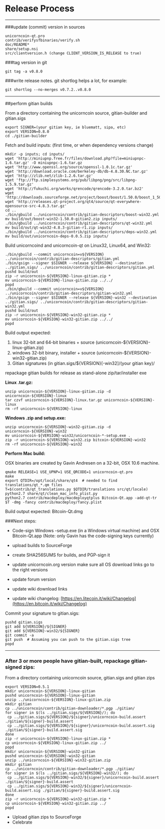 Release Process
====================

* * *

###update (commit) version in sources


	unicorncoin-qt.pro
	contrib/verifysfbinaries/verify.sh
	doc/README*
	share/setup.nsi
	src/clientversion.h (change CLIENT_VERSION_IS_RELEASE to true)

###tag version in git

	git tag -a v0.8.0

###write release notes. git shortlog helps a lot, for example:

	git shortlog --no-merges v0.7.2..v0.8.0

* * *

##perform gitian builds

 From a directory containing the unicorncoin source, gitian-builder and gitian.sigs
  
	export SIGNER=(your gitian key, ie bluematt, sipa, etc)
	export VERSION=0.8.0
	cd ./gitian-builder

 Fetch and build inputs: (first time, or when dependency versions change)

	mkdir -p inputs; cd inputs/
	wget 'http://miniupnp.free.fr/files/download.php?file=miniupnpc-1.6.tar.gz' -O miniupnpc-1.6.tar.gz
	wget 'http://www.openssl.org/source/openssl-1.0.1c.tar.gz'
	wget 'http://download.oracle.com/berkeley-db/db-4.8.30.NC.tar.gz'
	wget 'http://zlib.net/zlib-1.2.6.tar.gz'
	wget 'ftp://ftp.simplesystems.org/pub/libpng/png/src/libpng-1.5.9.tar.gz'
	wget 'http://fukuchi.org/works/qrencode/qrencode-3.2.0.tar.bz2'
	wget 'http://downloads.sourceforge.net/project/boost/boost/1.50.0/boost_1_50_0.tar.bz2'
	wget 'http://releases.qt-project.org/qt4/source/qt-everywhere-opensource-src-4.8.3.tar.gz'
	cd ..
	./bin/gbuild ../unicorncoin/contrib/gitian-descriptors/boost-win32.yml
	mv build/out/boost-win32-1.50.0-gitian2.zip inputs/
	./bin/gbuild ../unicorncoin/contrib/gitian-descriptors/qt-win32.yml
	mv build/out/qt-win32-4.8.3-gitian-r1.zip inputs/
	./bin/gbuild ../unicorncoin/contrib/gitian-descriptors/deps-win32.yml
	mv build/out/unicorncoin-deps-0.0.5.zip inputs/

 Build unicorncoind and unicorncoin-qt on Linux32, Linux64, and Win32:
  
	./bin/gbuild --commit unicorncoin=v${VERSION} ../unicorncoin/contrib/gitian-descriptors/gitian.yml
	./bin/gsign --signer $SIGNER --release ${VERSION} --destination ../gitian.sigs/ ../unicorncoin/contrib/gitian-descriptors/gitian.yml
	pushd build/out
	zip -r unicorncoin-${VERSION}-linux-gitian.zip *
	mv unicorncoin-${VERSION}-linux-gitian.zip ../../
	popd
	./bin/gbuild --commit unicorncoin=v${VERSION} ../unicorncoin/contrib/gitian-descriptors/gitian-win32.yml
	./bin/gsign --signer $SIGNER --release ${VERSION}-win32 --destination ../gitian.sigs/ ../unicorncoin/contrib/gitian-descriptors/gitian-win32.yml
	pushd build/out
	zip -r unicorncoin-${VERSION}-win32-gitian.zip *
	mv unicorncoin-${VERSION}-win32-gitian.zip ../../
	popd

  Build output expected:

  1. linux 32-bit and 64-bit binaries + source (unicorncoin-${VERSION}-linux-gitian.zip)
  2. windows 32-bit binary, installer + source (unicorncoin-${VERSION}-win32-gitian.zip)
  3. Gitian signatures (in gitian.sigs/${VERSION}[-win32]/(your gitian key)/

repackage gitian builds for release as stand-alone zip/tar/installer exe

**Linux .tar.gz:**

	unzip unicorncoin-${VERSION}-linux-gitian.zip -d unicorncoin-${VERSION}-linux
	tar czvf unicorncoin-${VERSION}-linux.tar.gz unicorncoin-${VERSION}-linux
	rm -rf unicorncoin-${VERSION}-linux

**Windows .zip and setup.exe:**

	unzip unicorncoin-${VERSION}-win32-gitian.zip -d unicorncoin-${VERSION}-win32
	mv unicorncoin-${VERSION}-win32/unicorncoin-*-setup.exe .
	zip -r unicorncoin-${VERSION}-win32.zip bitcoin-${VERSION}-win32
	rm -rf unicorncoin-${VERSION}-win32

**Perform Mac build:**

  OSX binaries are created by Gavin Andresen on a 32-bit, OSX 10.6 machine.

	qmake RELEASE=1 USE_UPNP=1 USE_QRCODE=1 unicorncoin-qt.pro
	make
	export QTDIR=/opt/local/share/qt4  # needed to find translations/qt_*.qm files
	T=$(contrib/qt_translations.py $QTDIR/translations src/qt/locale)
	python2.7 share/qt/clean_mac_info_plist.py
	python2.7 contrib/macdeploy/macdeployqtplus Bitcoin-Qt.app -add-qt-tr $T -dmg -fancy contrib/macdeploy/fancy.plist

 Build output expected: Bitcoin-Qt.dmg

###Next steps:

* Code-sign Windows -setup.exe (in a Windows virtual machine) and
  OSX Bitcoin-Qt.app (Note: only Gavin has the code-signing keys currently)

* upload builds to SourceForge

* create SHA256SUMS for builds, and PGP-sign it

* update unicorncoin.org version
  make sure all OS download links go to the right versions

* update forum version

* update wiki download links

* update wiki changelog: [https://en.litecoin.it/wiki/Changelog](https://en.bitcoin.it/wiki/Changelog)

Commit your signature to gitian.sigs:

	pushd gitian.sigs
	git add ${VERSION}/${SIGNER}
	git add ${VERSION}-win32/${SIGNER}
	git commit -a
	git push  # Assuming you can push to the gitian.sigs tree
	popd

-------------------------------------------------------------------------

### After 3 or more people have gitian-built, repackage gitian-signed zips:

From a directory containing unicorncoin source, gitian.sigs and gitian zips

	export VERSION=0.5.1
	mkdir unicorncoin-${VERSION}-linux-gitian
	pushd unicorncoin-${VERSION}-linux-gitian
	unzip ../unicorncoin-${VERSION}-linux-gitian.zip
	mkdir gitian
	cp ../unicorncoin/contrib/gitian-downloader/*.pgp ./gitian/
	for signer in $(ls ../gitian.sigs/${VERSION}/); do
	 cp ../gitian.sigs/${VERSION}/${signer}/unicorncoin-build.assert ./gitian/${signer}-build.assert
	 cp ../gitian.sigs/${VERSION}/${signer}/unicorncoin-build.assert.sig ./gitian/${signer}-build.assert.sig
	done
	zip -r unicorncoin-${VERSION}-linux-gitian.zip *
	cp unicorncoin-${VERSION}-linux-gitian.zip ../
	popd
	mkdir unicorncoin-${VERSION}-win32-gitian
	pushd unicorncoin-${VERSION}-win32-gitian
	unzip ../unicorncoin-${VERSION}-win32-gitian.zip
	mkdir gitian
	cp ../unicorncoin/contrib/gitian-downloader/*.pgp ./gitian/
	for signer in $(ls ../gitian.sigs/${VERSION}-win32/); do
	 cp ../gitian.sigs/${VERSION}-win32/${signer}/unicorncoin-build.assert ./gitian/${signer}-build.assert
	 cp ../gitian.sigs/${VERSION}-win32/${signer}/unicorncoin-build.assert.sig ./gitian/${signer}-build.assert.sig
	done
	zip -r unicorncoin-${VERSION}-win32-gitian.zip *
	cp unicorncoin-${VERSION}-win32-gitian.zip ../
	popd

- Upload gitian zips to SourceForge
- Celebrate 
